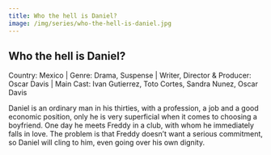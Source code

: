 ```yaml
---
title: Who the hell is Daniel?
image: /img/series/who-the-hell-is-daniel.jpg
---
```



## Who the hell is Daniel?  
Country: Mexico | Genre: Drama, Suspense | Writer, Director & Producer: Oscar Davis | Main Cast: Ivan Gutierrez, Toto Cortes, Sandra Nunez, Oscar Davis

Daniel is an ordinary man in his thirties, with a profession, a job and a good economic position, only he is very superficial when it comes to choosing a boyfriend. One day he meets Freddy in a club, with whom he immediately falls in love. The problem is that Freddy doesn’t want a serious commitment, so Daniel will cling to him, even going over his own dignity.

